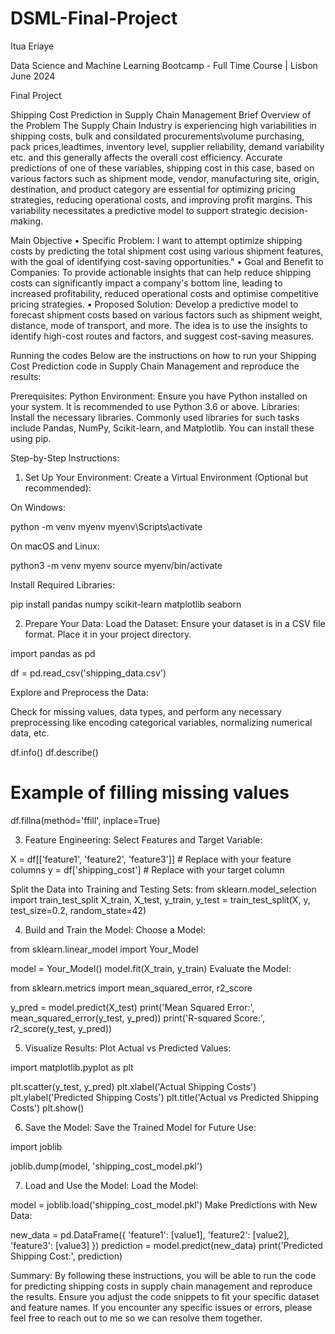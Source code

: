 # DSML-Final-Project
 
Itua Eriaye

Data Science and Machine Learning Bootcamp - Full Time Course | Lisbon June 2024

Final Project

Shipping Cost Prediction in Supply Chain Management
Brief Overview of the Problem
The Supply Chain Industry is experiencing high variabilities in shipping costs, bulk and consildated procurements\volume purchasing, pack prices,leadtimes, inventory level, supplier reliability, demand variability etc. and this generally affects the overall cost efficiency.
Accurate predictions of one of these variables, shipping cost in this case, based on various factors such as shipment mode, vendor, manufacturing site, origin, destination, and product category are essential for optimizing pricing strategies, reducing operational costs, and improving profit margins. This variability necessitates a predictive model to support strategic decision-making.

Main Objective
•	Specific Problem: I want to attempt optimize shipping costs by predicting the total shipment cost using various shipment features, with the goal of identifying cost-saving opportunities."
•	Goal and Benefit to Companies: To provide actionable insights that can help reduce shipping costs can significantly impact a company's bottom line, leading to increased profitability, reduced operational costs and optimise competitive pricing strategies.
•	Proposed Solution: Develop a predictive model to forecast shipment costs based on various factors such as shipment weight, distance, mode of transport, and more. 
The idea is to use the insights to identify high-cost routes and factors, and suggest cost-saving measures.

Running the codes
Below are the instructions on how to run your Shipping Cost Prediction code in Supply Chain Management and reproduce the results:

Prerequisites:
Python Environment: Ensure you have Python installed on your system. It is recommended to use Python 3.6 or above.
Libraries: Install the necessary libraries. Commonly used libraries for such tasks include Pandas, NumPy, Scikit-learn, and Matplotlib. You can install these using pip.

Step-by-Step Instructions:

1. Set Up Your Environment:
Create a Virtual Environment (Optional but recommended):

On Windows:

python -m venv myenv
myenv\Scripts\activate

On macOS and Linux:

python3 -m venv myenv
source myenv/bin/activate

Install Required Libraries:

pip install pandas numpy scikit-learn matplotlib seaborn

2. Prepare Your Data:
Load the Dataset:
Ensure your dataset is in a CSV file format. Place it in your project directory.

import pandas as pd

df = pd.read_csv('shipping_data.csv')

Explore and Preprocess the Data:

Check for missing values, data types, and perform any necessary preprocessing like encoding categorical variables, normalizing numerical data, etc.

df.info()
df.describe()
# Example of filling missing values
df.fillna(method='ffill', inplace=True)

3. Feature Engineering:
Select Features and Target Variable:

X = df[['feature1', 'feature2', 'feature3']]  # Replace with your feature columns
y = df['shipping_cost']  # Replace with your target column

Split the Data into Training and Testing Sets:
from sklearn.model_selection import train_test_split
X_train, X_test, y_train, y_test = train_test_split(X, y, test_size=0.2, 
random_state=42)

4. Build and Train the Model:
Choose a Model:

from sklearn.linear_model import Your_Model

model = Your_Model()
model.fit(X_train, y_train)
Evaluate the Model:

from sklearn.metrics import mean_squared_error, r2_score

y_pred = model.predict(X_test)
print('Mean Squared Error:', mean_squared_error(y_test, y_pred))
print('R-squared Score:', r2_score(y_test, y_pred))

5. Visualize Results:
Plot Actual vs Predicted Values:

import matplotlib.pyplot as plt

plt.scatter(y_test, y_pred)
plt.xlabel('Actual Shipping Costs')
plt.ylabel('Predicted Shipping Costs')
plt.title('Actual vs Predicted Shipping Costs')
plt.show()

6. Save the Model:
Save the Trained Model for Future Use:

import joblib

joblib.dump(model, 'shipping_cost_model.pkl')

7. Load and Use the Model:
Load the Model:

model = joblib.load('shipping_cost_model.pkl')
Make Predictions with New Data:

new_data = pd.DataFrame({
    'feature1': [value1],
    'feature2': [value2],
    'feature3': [value3]
})
prediction = model.predict(new_data)
print('Predicted Shipping Cost:', prediction)

Summary:
By following these instructions, you will be able to run the code for predicting shipping costs in supply chain management and reproduce the results. Ensure you adjust the code snippets to fit your specific dataset and feature names. If you encounter any specific issues or errors, please feel free to reach out to me so we can resolve them together.
